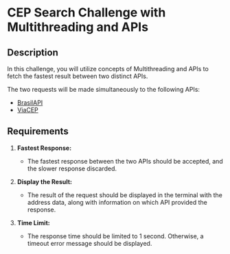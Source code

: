 # CEP Search Challenge with Multithreading and APIs

## Description

In this challenge, you will utilize concepts of Multithreading and APIs to fetch the fastest result between two distinct APIs.

The two requests will be made simultaneously to the following APIs:

- [BrasilAPI](https://brasilapi.com.br/docs#tag/CEP/paths/~1cep~1v1~1{cep}/get)
- [ViaCEP](http://viacep.com.br/)

## Requirements

1. **Fastest Response:**

   - The fastest response between the two APIs should be accepted, and the slower response discarded.

2. **Display the Result:**

   - The result of the request should be displayed in the terminal with the address data, along with information on which API provided the response.

3. **Time Limit:**
   - The response time should be limited to 1 second. Otherwise, a timeout error message should be displayed.
